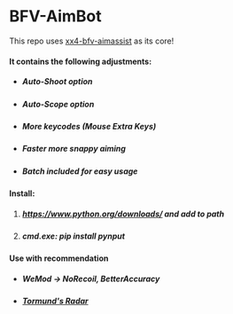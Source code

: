 # BFV-AimBot
This repo uses [xx4-bfv-aimassist](https://github.com/exex4/xx4-bfv-aimassist) as its core!  
#### It contains the following adjustments:  

 - ##### Auto-Shoot option
 - ##### Auto-Scope option
 - ##### More keycodes (Mouse Extra Keys)
 - ##### Faster more snappy aiming 
 - ##### Batch included for easy usage  
 
#### Install:
1. ##### https://www.python.org/downloads/ and add to path
2. ##### cmd.exe: pip install pynput

#### Use with recommendation

 - ##### WeMod -> NoRecoil, BetterAccuracy
 - ##### [Tormund's Radar](https://www.unknowncheats.me/forum/battlefield-v/332019-tormunds-radar-external-radar-bfv-pygame.html)

